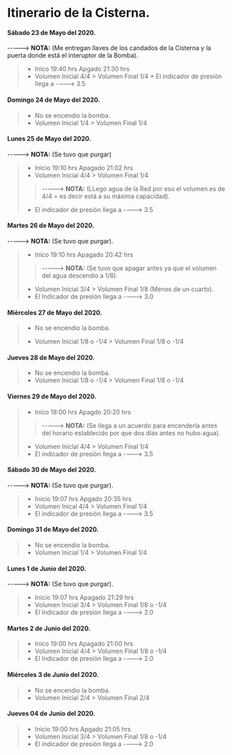 # 					Itinerario de la Cisterna.

#### Sábado 23 de Mayo del 2020.
 -----> __NOTA:__ (Me entregan llaves de los candados de la Cisterna y la puerta donde está el interuptor de la Bomba).
>	* Inico 19:40 hrs Apgado 21:30 hrs
>	 * Volumen Inicial 4/4 > Volumen Final 1/4
>	  * El indicador de presión llega a ----> 3.5

#### Domingo 24 de Mayo del 2020.
>	* No se encendio la bomba.
>	* Volumen Inicial 1/4 > Volumen Final 1/4

#### Lunes 25 de Mayo del 2020.
 -----> __NOTA:__ (Se tuvo que purgar) 
>	* Inicio 19:10 hrs Apagado 21:02 hrs
>	* Volumen Inicial 4/4 > Volumen Final 1/4 
>> -----> __NOTA:__ (LLego agua de la Red por eso el volumen es de 4/4 = es decir está a su máxima capacidad).
>	* El indicador de presión llega a ----> 3.5

#### Martes 26 de Mayo del 2020.
 -----> __NOTA:__ (Se tuvo que purgar).
>	* Inico 19:10 hrs Apagado 20:42 hrs
>> ----->	__NOTA:__ (Se tuvo que apagar antes ya que el volumen del agua descendio a 1/8).
>	* Volumen Inicial 3/4 > Volumen Final 1/8 (Menos de un cuarto).
>	* El Indicador de presión llega a ----> 3.0

#### Miércoles 27 de Mayo del 2020.
>	+ No se encendio la bomba.
>	* Volumen Inicial 1/8 o -1/4 > Volumen Final 1/8 o -1/4 

#### Jueves 28 de Mayo del 2020.
>	* No se encendio la bomba.
>	* Volumen Inicial 1/8 o -1/4 > Volumen Final 1/8 o -1/4

#### Viernes 29 de Mayo del 2020.
>	* Inico 18:00 hrs Apagdo 20:20 hrs
>> -----> __NOTA:__ (Se llega a un acuerdo para encenderla antes del horario establecido por que dos días antes no hubo agua).
>	* Volumen Iniclal 4/4 > Volumen Final 1/4
>	* El indicador de presión llega a ----> 3.5

#### Sábado 30 de Mayo del 2020.
 -----> __NOTA:__ (Se tuvo que purgar).
>	* Inicio 19:07 hrs Apgado 20:35 hrs
>	* Volumen Inical 4/4 > Volumen Final 1/4
>	* El indicador de presión llega a ----> 3.5

#### Domingo 31 de Mayo del 2020.
>	* No se encendio la bomba. 
>	* Volumen Inicial 1/4 > Volumen Final 1/4

#### Lunes 1 de Junio del 2020.
 -----> __NOTA:__ (Se tuvo que purgar).
>	* Inicio 19:07 hrs Apagado 21:29 hrs
>	* Volumen Inicial 3/4 > Volumen Final 1/8 o -1/4
>	* El Indicador de presión llega a ----> 2.0

#### Martes 2 de Junio del 2020.
>	* Inico 19:00 hrs Apagado 21:00 hrs
>	* Volumen Inicial 4/4 > Volumen Final 1/8 o -1/4
>	* El Indicador de presión llega a ----> 2.0

#### Miércoles 3 de Junio del 2020.
> 	* No se encendio la bomba.
>	* Volumen Inicial 2/4 > Volumen Final 2/4

#### Jueves 04 de Junio del 2020.
>	* Inicio 19:00 hrs Apgado 21:05 hrs
>	* Volumen Inicial 3/4 > Volumen Final 1/8 o -1/4
>	* El indicador de presión llega a ----> 2.0
